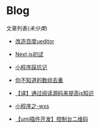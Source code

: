 # Blog
文章列表(*未分类*)

- [改造百度ueditor](https://github.com/luweiWEB/Blog/blob/master/Articles/%E6%94%B9%E9%80%A0%E7%99%BE%E5%BA%A6ueditor.md)   

- [Next.js初试](https://github.com/luweiWEB/Blog/blob/master/Articles/Next.js%20%E5%88%9D%E8%AF%95.md)
- [小程序踩坑记](https://github.com/luweiWEB/Blog/blob/master/Articles/%E5%B0%8F%E7%A8%8B%E5%BA%8F%E8%B8%A9%E5%9D%91%E8%AE%B0.md)
- [你不知道的数组去重](https://github.com/luweiWEB/Blog/blob/master/Articles/%E4%BD%A0%E4%B8%8D%E7%9F%A5%E9%81%93%E7%9A%84%E6%95%B0%E7%BB%84%E5%8E%BB%E9%87%8D.md)

- [【译】通过阅读源码来提高js知识](https://github.com/luweiWEB/Blog/blob/master/Articles/%E3%80%90%E8%AF%91%E3%80%91%E9%80%9A%E8%BF%87%E9%98%85%E8%AF%BB%E6%BA%90%E7%A0%81%E6%9D%A5%E6%8F%90%E9%AB%98js%E7%9F%A5%E8%AF%86.md)

- [小程序之-wxs](https://github.com/luweiWEB/Blog/blob/master/Articles/%E5%B0%8F%E7%A8%8B%E5%BA%8F%E4%B9%8B-wxs.md)

- [【umi插件开发】控制台二维码]()
